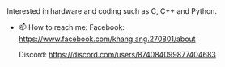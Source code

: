 ## 

Interested in hardware and coding such as C, C++ and Python.

- 📫 How to reach me:
    Facebook: https://www.facebook.com/khang.ang.270801/about
  
    Discord: https://discord.com/users/874084099877404683



<!--
**XeminoL/XeminoL** is a ✨ _special_ ✨ repository because its `README.md` (this file) appears on your GitHub profile.

Here are some ideas to get you started:

- 🔭 I’m currently working on ...
- 🌱 I’m currently learning ...
- 👯 I’m looking to collaborate on ...
- 🤔 I’m looking for help with ...
- 💬 Ask me about ...
- 📫 How to reach me: ...
- 😄 Pronouns: ...
- ⚡ Fun fact: ...
-->

